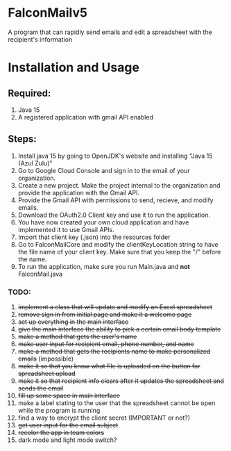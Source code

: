# FalconMailv5
A program that can rapidly send emails and edit a spreadsheet with the recipient's information

# Installation and Usage
## Required:
1) Java 15
2) A registered application with gmail API enabled

## Steps:
1) Install java 15 by going to OpenJDK's website and installing "Java 15 (Azul Zulu)"
2) Go to Google Cloud Console and sign in to the email of your organization.
3) Create a new project. Make the project internal to the organization and provide the application with the Gmail API.
4) Provide the Gmail API with permissions to send, recieve, and modify emails.
5) Download the OAuth2.0 Client key and use it to run the application.
6) You have now created your own cloud application and have implemented it to use Gmail APIs. 
7) Import that client key (.json) into the resources folder
8) Go to FalconMailCore and modify the clientKeyLocation string to have the file name of your client key. Make sure that you keep the "/" before the name.
9) To run the application, make sure you run Main.java and **not** FalconMail.java

### TODO:
1) ~~implement a class that will update and modify an Excel spreadsheet~~
2) ~~remove sign in from initial page and make it a welcome page~~
3) ~~set up everything in the main interface~~
4) ~~give the main interface the ability to pick a certain email body template~~
5) ~~make a method that gets the user's name~~
6) ~~make user input for recipient email, phone number, and name~~
7) ~~make a method that gets the recipients name to make personalized emails~~ (impossible)
8) ~~make it so that you know what file is uploaded on the button for spreadsheet upload~~
9) ~~make it so that recipient info clears after it updates the spreadsheet and sends the email~~
10) ~~fill up some space in main interface~~
11) make a label stating to the user that the spreadsheet cannot be open while the program is running
12) find a way to encrypt the client secret (IMPORTANT or not?)
13) ~~get user input for the email subject~~
14) ~~recolor the app in team colors~~
15) dark mode and light mode switch?